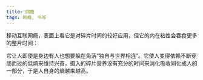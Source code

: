 ```yaml
---
title: 网瘾
tags: 网瘾, 书写
---
```



移动互联网瘾，表面上看它是对碎片时间的较好应用，但它的内在粘性会吞食更多的整片时间：

它让人即使是身边有人也想要躲在角落“独自与世界相连”。它使人变得依赖不断穿肠而过的低熵来维持兴奋，摄入的碎片营养没有充分的时间来消化吸收同化成人的一部分，于是人自身的熵越来越高。

